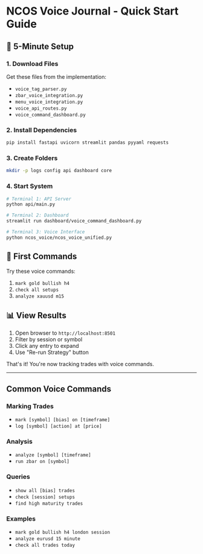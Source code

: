 # NCOS Voice Journal - Quick Start Guide

## 🚀 5-Minute Setup

### 1. Download Files
Get these files from the implementation:
- `voice_tag_parser.py`
- `zbar_voice_integration.py`
- `menu_voice_integration.py`
- `voice_api_routes.py`
- `voice_command_dashboard.py`

### 2. Install Dependencies
```bash
pip install fastapi uvicorn streamlit pandas pyyaml requests
```

### 3. Create Folders
```bash
mkdir -p logs config api dashboard core
```

### 4. Start System
```bash
# Terminal 1: API Server
python api/main.py

# Terminal 2: Dashboard  
streamlit run dashboard/voice_command_dashboard.py

# Terminal 3: Voice Interface
python ncos_voice/ncos_voice_unified.py
```

## 🎤 First Commands

Try these voice commands:
1. `mark gold bullish h4`
2. `check all setups`
3. `analyze xauusd m15`

## 📊 View Results

1. Open browser to `http://localhost:8501`
2. Filter by session or symbol
3. Click any entry to expand
4. Use "Re-run Strategy" button

That's it! You're now tracking trades with voice commands.

---

## Common Voice Commands

### Marking Trades
- `mark [symbol] [bias] on [timeframe]`
- `log [symbol] [action] at [price]`

### Analysis
- `analyze [symbol] [timeframe]`
- `run zbar on [symbol]`

### Queries
- `show all [bias] trades`
- `check [session] setups`
- `find high maturity trades`

### Examples
- `mark gold bullish h4 london session`
- `analyze eurusd 15 minute`
- `check all trades today`

